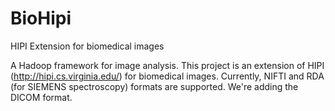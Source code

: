 # BioHipi
HIPI Extension for biomedical images 

A Hadoop framework for image analysis.
This project is an extension of HIPI (http://hipi.cs.virginia.edu/) for biomedical images.
Currently, NIFTI and RDA (for SIEMENS spectroscopy) formats are supported.
We're adding the DICOM format. 
